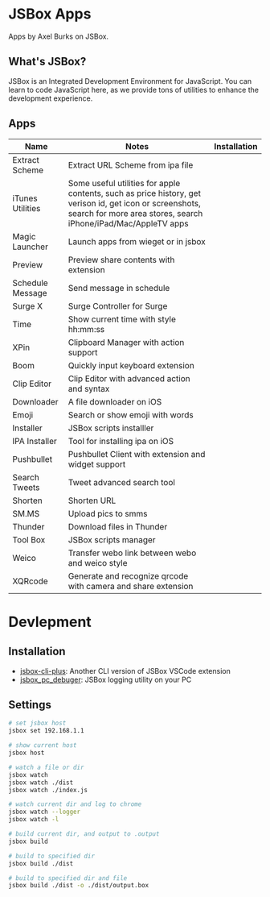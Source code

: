 # JSBox Apps
Apps by Axel Burks on JSBox.

## What's JSBox?
JSBox is an Integrated Development Environment for JavaScript. You can learn to code JavaScript here, as we provide tons of utilities to enhance the development experience.

## Apps
| Name  |  Notes | Installation  |
|---|---|---|
| Extract Scheme | Extract URL Scheme from ipa file  |   |
| iTunes Utilities | Some useful utilities for apple contents, such as price history, get verison id, get icon or screenshots, search for more area stores, search iPhone/iPad/Mac/AppleTV apps  |   |
| Magic Launcher | Launch apps from wieget or in jsbox  |   |
| Preview | Preview share contents with extension  |   |
| Schedule Message | Send message in schedule  |   |
| Surge X | Surge Controller for Surge  |   |
| Time | Show current time with style hh:mm:ss  |   |
| XPin | Clipboard Manager with action support  |   |
| Boom | Quickly input keyboard extension  |   |
| Clip Editor | Clip Editor with advanced action and syntax  |   |
| Downloader | A file downloader on iOS  |   |
| Emoji | Search or show emoji with words  |   |
| Installer | JSBox scripts installler  |   |
| IPA Installer | Tool for installing ipa on iOS  |   |
| Pushbullet | Pushbullet Client with extension and widget support  |   |
| Search Tweets | Tweet advanced search tool  |   |
| Shorten | Shorten URL  |   |
| SM.MS | Upload pics to smms  |   |
| Thunder | Download files in Thunder  |   |
| Tool Box | JSBox scripts manager  |   |
| Weico | Transfer webo link between webo and weico style  |   |
| XQRcode | Generate and recognize qrcode with camera and share extension  |   |

# Devlepment
## Installation
- [jsbox-cli-plus](https://github.com/Fndroid/jsbox-cli-plus): Another CLI version of JSBox VSCode extension
- [jsbox_pc_debuger](https://github.com/Fndroid/jsbox_pc_debuger): JSBox logging utility on your PC

## Settings
```sh
# set jsbox host
jsbox set 192.168.1.1

# show current host
jsbox host

# watch a file or dir
jsbox watch
jsbox watch ./dist
jsbox watch ./index.js

# watch current dir and log to chrome
jsbox watch --logger
jsbox watch -l

# build current dir, and output to .output
jsbox build

# build to specified dir
jsbox build ./dist

# build to specified dir and file
jsbox build ./dist -o ./dist/output.box
```